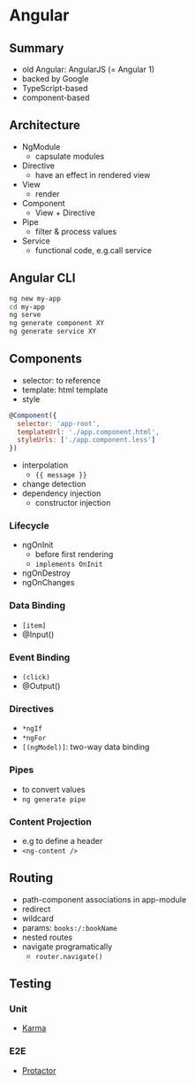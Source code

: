 # Angular

## Summary

- old Angular: AngularJS (= Angular 1)
- backed by Google
- TypeScript-based
- component-based

## Architecture

- NgModule
  - capsulate modules
- Directive
  - have an effect in rendered view
- View
  - render
- Component
  - View + Directive
- Pipe
  - filter & process values
- Service
  - functional code, e.g.call service

## Angular CLI

```bash
ng new my-app
cd my-app
ng serve
ng generate component XY
ng generate service XY
```

## Components

- selector: to reference
- template: html template
- style

```javascript
@Component({
  selector: 'app-root',
  templateUrl: './app.component.html',
  styleUrls: ['./app.component.less']
})
```

- interpolation
  - `{{ message }}`
- change detection
- dependency injection
  - constructor injection

### Lifecycle

- ngOnInit
  - before first rendering
  - `implements OnInit`
- ngOnDestroy
- ngOnChanges

### Data Binding

- `[item]`
- @Input()

### Event Binding

- `(click)`
- @Output()

### Directives

- `*ngIf`
- `*ngFor`
- `[(ngModel)]`: two-way data binding

### Pipes

- to convert values
- `ng generate pipe`

### Content Projection

- e.g to define a header
- `<ng-content />`

## Routing

- path-component associations in app-module
- redirect
- wildcard
- params: `books:/:bookName`
- nested routes
- navigate programatically
  - `router.navigate()`

## Testing

### Unit

- [Karma](https://karma-runner.github.io/latest/index.html)

### E2E

- [Protactor](http://www.protractortest.org/#/)